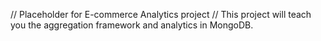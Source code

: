 // Placeholder for E-commerce Analytics project
// This project will teach you the aggregation framework and analytics in MongoDB.
